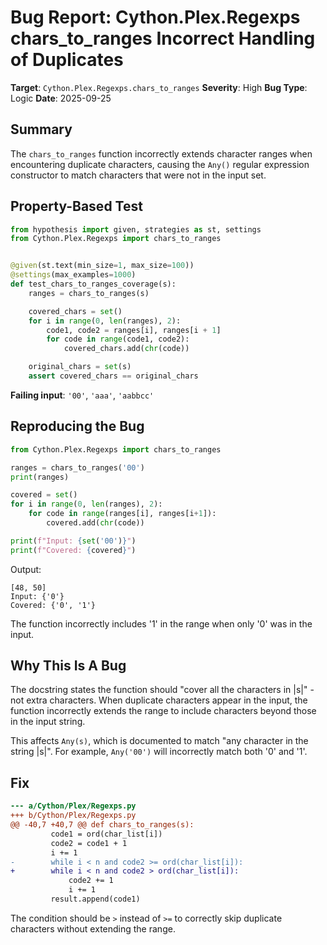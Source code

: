 # Bug Report: Cython.Plex.Regexps chars_to_ranges Incorrect Handling of Duplicates

**Target**: `Cython.Plex.Regexps.chars_to_ranges`
**Severity**: High
**Bug Type**: Logic
**Date**: 2025-09-25

## Summary

The `chars_to_ranges` function incorrectly extends character ranges when encountering duplicate characters, causing the `Any()` regular expression constructor to match characters that were not in the input set.

## Property-Based Test

```python
from hypothesis import given, strategies as st, settings
from Cython.Plex.Regexps import chars_to_ranges


@given(st.text(min_size=1, max_size=100))
@settings(max_examples=1000)
def test_chars_to_ranges_coverage(s):
    ranges = chars_to_ranges(s)

    covered_chars = set()
    for i in range(0, len(ranges), 2):
        code1, code2 = ranges[i], ranges[i + 1]
        for code in range(code1, code2):
            covered_chars.add(chr(code))

    original_chars = set(s)
    assert covered_chars == original_chars
```

**Failing input**: `'00'`, `'aaa'`, `'aabbcc'`

## Reproducing the Bug

```python
from Cython.Plex.Regexps import chars_to_ranges

ranges = chars_to_ranges('00')
print(ranges)

covered = set()
for i in range(0, len(ranges), 2):
    for code in range(ranges[i], ranges[i+1]):
        covered.add(chr(code))

print(f"Input: {set('00')}")
print(f"Covered: {covered}")
```

Output:
```
[48, 50]
Input: {'0'}
Covered: {'0', '1'}
```

The function incorrectly includes '1' in the range when only '0' was in the input.

## Why This Is A Bug

The docstring states the function should "cover all the characters in |s|" - not extra characters. When duplicate characters appear in the input, the function incorrectly extends the range to include characters beyond those in the input string.

This affects `Any(s)`, which is documented to match "any character in the string |s|". For example, `Any('00')` will incorrectly match both '0' and '1'.

## Fix

```diff
--- a/Cython/Plex/Regexps.py
+++ b/Cython/Plex/Regexps.py
@@ -40,7 +40,7 @@ def chars_to_ranges(s):
         code1 = ord(char_list[i])
         code2 = code1 + 1
         i += 1
-        while i < n and code2 >= ord(char_list[i]):
+        while i < n and code2 > ord(char_list[i]):
             code2 += 1
             i += 1
         result.append(code1)
```

The condition should be `>` instead of `>=` to correctly skip duplicate characters without extending the range.